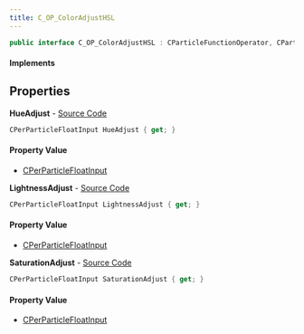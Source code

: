 ```yaml
---
title: C_OP_ColorAdjustHSL
---
```


```csharp
public interface C_OP_ColorAdjustHSL : CParticleFunctionOperator, CParticleFunction, ISchemaClass<CParticleFunction>, ISchemaClass<CParticleFunctionOperator>, ISchemaClass<C_OP_ColorAdjustHSL>, ISchemaField, ISchemaClass, INativeHandle
```

#### Implements

## Properties

**HueAdjust** - [Source Code](https://github.com/swiftly-solution/swiftlys2/blob/main/managed/src/SwiftlyS2.Generated/Schemas/Interfaces/C_OP_ColorAdjustHSL.cs#L16)

```csharp
CPerParticleFloatInput HueAdjust { get; }
```

#### Property Value

- [CPerParticleFloatInput](/docs/api/shared/schemadefinitions/cperparticlefloatinput)

**LightnessAdjust** - [Source Code](https://github.com/swiftly-solution/swiftlys2/blob/main/managed/src/SwiftlyS2.Generated/Schemas/Interfaces/C_OP_ColorAdjustHSL.cs#L20)

```csharp
CPerParticleFloatInput LightnessAdjust { get; }
```

#### Property Value

- [CPerParticleFloatInput](/docs/api/shared/schemadefinitions/cperparticlefloatinput)

**SaturationAdjust** - [Source Code](https://github.com/swiftly-solution/swiftlys2/blob/main/managed/src/SwiftlyS2.Generated/Schemas/Interfaces/C_OP_ColorAdjustHSL.cs#L18)

```csharp
CPerParticleFloatInput SaturationAdjust { get; }
```

#### Property Value

- [CPerParticleFloatInput](/docs/api/shared/schemadefinitions/cperparticlefloatinput)

